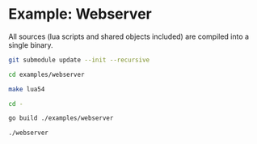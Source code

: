 # Example: Webserver

All sources (lua scripts and shared objects included) are compiled into a single binary.

```bash
git submodule update --init --recursive

cd examples/webserver

make lua54

cd -

go build ./examples/webserver

./webserver
```
